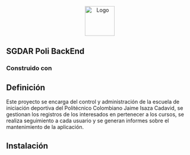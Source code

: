 <div align="center">
<img src="https://4.bp.blogspot.com/-mYqcTGN2WHI/WtvfU15uRzI/AAAAAAAAVEo/YIleYrMPD1wISugRHjB_KgQOGQ-_3ta-gCLcBGAs/s1600/politecnico-jaime-isaza-cadavid_4716001832.jpg" alt="Logo" width="80" height="80">
</div>

## SGDAR Poli BackEnd

### Construido con


## Definición
Este proyecto se encarga del control y administración de la escuela de iniciación deportiva del Politécnico Colombiano Jaime Isaza Cadavid, se gestionan los registros de los interesados en pertenecer a los cursos, se realiza seguimiento a cada usuario y se generan informes sobre el mantenimiento de la aplicación.

## Instalación

